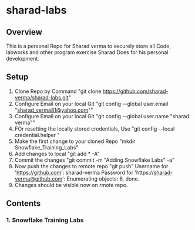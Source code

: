 # sharad-labs

## Overview
This is a personal Repo for Sharad verma to securely store all Code, labworks and other program exercise Sharad Does for his personal development. 

## Setup

1. Clone Repo by Command "git clone https://github.com/sharad-verma/sharad-labs.git"
2. Configure  Email on your local Git "git config --global user.email "sharad_verma81@yahoo.com""
3. Configure  Email on your local Git "git config --global user.name "sharad verma""
4. FOr resetting the locally stored credentials, Use "git config --local credential.helper "
5. Make the first change to your cloned Repo "mkdir Snowflake_Training_Labs"
6. Add changes to local "git add * -A"
7. Commit the changes "git commit -m "Adding Snowflake Labs" -a"
8. Now push the changes to remote repo "git push"
Username for 'https://github.com': sharad-verma
Password for 'https://sharad-verma@github.com': 
Enumerating objects: 6, done.
9. Changes should be visible now on rmote repo.

## Contents

### 1. Snowflake Training Labs 
